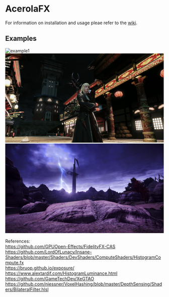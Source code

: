# AcerolaFX

For information on installation and usage pleae refer to the [wiki](https://github.com/GarrettGunnell/AcerolaFX/wiki).

## Examples

![example1](./Examples/example1.png) <br>
![example2](./Examples/example2.png) <br>
![example3](./Examples/example3.png)

References: <br>
https://github.com/GPUOpen-Effects/FidelityFX-CAS <br>
https://github.com/LordOfLunacy/Insane-Shaders/blob/master/Shaders/DevShaders/ComputeShaders/HistogramCompute.fx <br>
https://bruop.github.io/exposure/ <br>
https://www.alextardif.com/HistogramLuminance.html <br>
https://github.com/GameTechDev/XeGTAO <br>
https://github.com/niessner/VoxelHashing/blob/master/DepthSensing/Shaders/BilateralFilter.hlsl